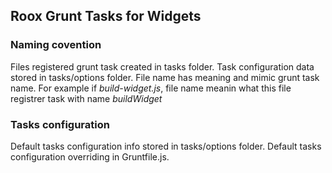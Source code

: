 ## Roox Grunt Tasks for Widgets ##

### Naming covention ###

Files registered  grunt task created in tasks folder. Task configuration data stored in tasks/options folder.
File name has meaning and mimic grunt task name. For example if _build-widget.js_, file name meanin what this file registrer task with name _buildWidget_

### Tasks configuration ###

Default tasks configuration info stored in tasks/options folder. Default tasks configuration overriding in Gruntfile.js.

